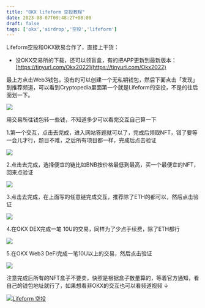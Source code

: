 ```yaml
---
title: "OKX lifeform 空投教程"
date: 2023-08-07T09:48:27+08:00
draft: false
tags: ['okx','airdrop','空投','lifeform']
---
```


Lifeform空投和OKX欧易合作了，直接上干货：

- 没OKX交易所的下载，还可以领盲盒，有的把APP更新到最新版本：
[https://tinyurl.com/Okx2022](https://tinyurl.com/Okx2022)

最上方点击Web3钱包，没有的可以创建一个无私钥钱包，然后下面点击「发现」 到推荐频道，可以看到Cryptopedia里面第一个就是Lifeform的空投，不是的往后面划一下。

![](https://mirror.xyz/_next/image?url=https%3A%2F%2Fimages.mirror-media.xyz%2Fpublication-images%2FVTzr5OO3hbUS-WavWoAtH.jpg&w=3840&q=75)

用交易所往钱包转一些钱，不知道多少可以看完交互自己算一下

1.第一个交互，点击去完成，进入网站答题就可以了，完成后领取NFT，错了要等一会儿才行，题目不难，之后所有项目都一样，完成后点击验证

![](https://mirror.xyz/_next/image?url=https%3A%2F%2Fimages.mirror-media.xyz%2Fpublication-images%2F4ltIuEPRwHOhTVIbT05Nm.jpg&w=3840&q=75)

2.点击去完成，选择便宜的链比如BNB按价格最低到最高，买一个最便宜的NFT，回来点验证

![](https://mirror.xyz/_next/image?url=https%3A%2F%2Fimages.mirror-media.xyz%2Fpublication-images%2FOnjWzUcGi5j2g2J9wyDkL.jpg&w=3840&q=75)


3.点击去完成，在上面写的任意链完成交互，推荐除了ETH的都可以，然后点击验证

![](https://mirror.xyz/_next/image?url=https%3A%2F%2Fimages.mirror-media.xyz%2Fpublication-images%2FPy1B_5YuHbumcc2gNwkF7.jpg&w=3840&q=75)


4.在OKX DEX完成一笔 10U的交易，同样为了少点手续费，除了ETH都行

![](https://mirror.xyz/_next/image?url=https%3A%2F%2Fimages.mirror-media.xyz%2Fpublication-images%2FwYYp0-VySNGPXUQbXqdML.jpg&w=3840&q=75)


5.在OKX Web3 DeFi完成一笔10U以上的交易，然后点击验证

![](https://mirror.xyz/_next/image?url=https%3A%2F%2Fimages.mirror-media.xyz%2Fpublication-images%2FASr1VcbzsfukQ4lW3yacI.jpg&w=3840&q=75)

注意完成后所有的NFT盒子不要卖，快照是根据盒子数量算的，等着官方通知，看自己的钱包地址就行了，如果想看非OKX的交互也可以看频道视频 ↓

[![Lifeform 空投](https://i.ytimg.com/vi/xD2CuHcj1VM/maxresdefault.jpg)](https://youtu.be/xD2CuHcj1VM?si=4DZa_MksS8tVSA-7 "Lifeform 空投")